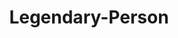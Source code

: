 ---
title: Legendary-Person
github: https://github.com/Legendary-Person
mode: dark
transition: 1s
score: 77.0
archetype:
- GIF
---